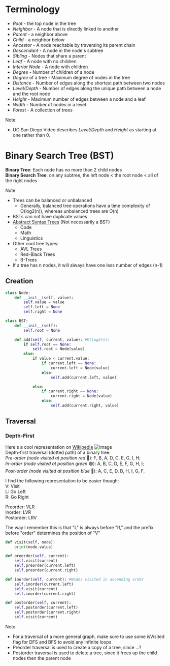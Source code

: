 # Terminology

* *Root* - the top node in the tree
* *Neighbor* - A node that is directly linked to another
* *Parent* - a neighbor above
* *Child* - a neighbor below
* *Ancestor* - A node reachable by traversing its parent chain
* *Descendant* - A node in the node's subtree
* *Sibling* - Nodes that share a parent
* *Leaf* - A node with no children
* *Interior Node* - A node with children
* *Degree* - Number of children of a node
* *Degree* of a tree - Maximum degree of nodes in the tree
* *Distance* - Number of edges along the shortest path between two nodes
* *Level/Depth* - Number of edges along the unique path between a node and the root node
* *Height* - Maximum number of edges between a node and a leaf
* *Width* - Number of nodes in a level
* *Forest* - A collection of trees

Note:

* UC San Diego Video describes *Level/Depth* and *Height* as starting at one rather than 0.


# Binary Search Tree (BST)

**Binary Tree**: Each node has no more than 2 child nodes  
**Binary Search Tree**: on any subtree, the left node < the root node < all of the right nodes

Note:

* Trees can be balanced or unbalanced
  * Generally, balanced tree operations have a time complexity of O(log2(n)), whereas unbalanced trees are O(n)
* BSTs can not have duplicate values
* [Abstract Syntax Trees](https://en.wikipedia.org/wiki/Abstract_syntax_tree) (Not necessarily a BST)
  * Code
  * Math
  * Linguistics
* Other cool tree types:
  * AVL Trees
  * Red-Black Trees
  * B-Trees
* If a tree has n nodes, it will always have one less number of edges (n-1)

## Creation

```python
class Node: 
    def __init__(self, value):
        self.value = value
        self.left = None
        self.right = None

class BST:
    def __init__(self):
        self.root = None

    def add(self, current, value): #O(log2(n))
        if self.root == None:
            self.root = Node(value)
        else:
            if value < current.value:
                if current.left == None:
                    current.left = Node(value)
                else:
                    self.add(current.left, value)

            else:
                if current.right == None:
                    current.right = Node(value)
                else:
                    self.add(current.right, value)
```

## Traversal

### Depth-First

Here's a cool representation on [Wikipedia](https://en.wikipedia.org/wiki/Tree_traversal#Depth-first_search) ![image](https://upload.wikimedia.org/wikipedia/commons/thumb/7/75/Sorted_binary_tree_ALL_RGB.svg/440px-Sorted_binary_tree_ALL_RGB.svg.png)  
Depth-first traversal (dotted path) of a binary tree:  
*Pre-order (node visited at position red* 🔴): F, B, A, D, C, E, G, I, H;  
*In-order (node visited at position green* 🟢): A, B, C, D, E, F, G, H, I;  
*Post-order (node visited at position blue* 🔵): A, C, E, D, B, H, I, G, F.

I find the following representation to be easier though:  
V: Visit  
L: Go Left  
R: Go Right  

Preorder: VLR  
Inorder: LVR  
Postorder: LRV

The way I remember this is that "L" is always before "R," and the prefix before "order" determines the position of "V"

```python
def visit(self, node):
    print(node.value)

def preorder(self, current):
    self.visit(current)
    self.preorder(current.left)
    self.preorder(current.right)

def inorder(self, current): #Nodes visited in ascending order
    self.inorder(current.left)
    self.visit(current)
    self.inorder(current.right)

def postorder(self, current):
    self.postorder(current.left)
    self.postorder(current.right)
    self.visit(current)
```

Note:

* For a traversal of a more general graph, make sure to use some isVisited flag for DFS and BFS to avoid any infinite loops
* Preorder traversal is used to create a copy of a tree, since ...?
* Postorder traversal is used to delete a tree, since it frees up the child nodes then the parent node